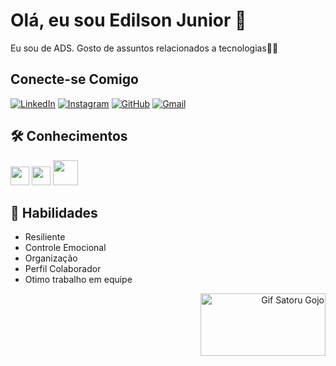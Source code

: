 # Olá, eu sou Edilson Junior 🚀  

Eu sou de ADS. Gosto de assuntos relacionados a tecnologias👨‍💻

## Conecte-se Comigo

[![LinkedIn](https://img.shields.io/badge/linkedin-000000?style=for-the-badge&logo=linkedin&logoColor=blue)](https://www.linkedin.com/in/edilson-de-souza-319702233/)
[![Instagram](https://img.shields.io/badge/instagram-FF00FF?style=for-the-badge&logo=instagram&logoColor=white)](https://www.instagram.com/edilsonjr7/?next=%2F)
[![GitHub](https://img.shields.io/badge/github-00FF00?style=for-the-badge&logo=github&logoColor=white)](https://github.com/edilsonjr7)
[![Gmail](https://img.shields.io/badge/gmail-FF0000?style=for-the-badge&logo=gmail&logoColor=white)](mailto:edilsondesouzalimajunior10@gmail.com)

## 🛠 Conhecimentos

<img src="https://cdn.jsdelivr.net/gh/devicons/devicon@latest/icons/html5/html5-original.svg" height="30"/> <img src="https://cdn.jsdelivr.net/gh/devicons/devicon@latest/icons/css3/css3-original.svg" height="30"/>  <img src="https://cdn.jsdelivr.net/gh/devicons/devicon@latest/icons/mysql/mysql-original-wordmark.svg" height="40"/>

## 🧠 Habilidades

- Resiliente
- Controle Emocional
- Organização
- Perfil Colaborador
- Otimo trabalho em equipe

<div  align="right"> <img src="https://github.com/edilsonjr7/edilsonjr7/assets/168863307/61a22ca7-d6b6-4a4f-a859-0be6c3a21651" alt="Gif Satoru Gojo" height="100" width="200"/>
</div> 


